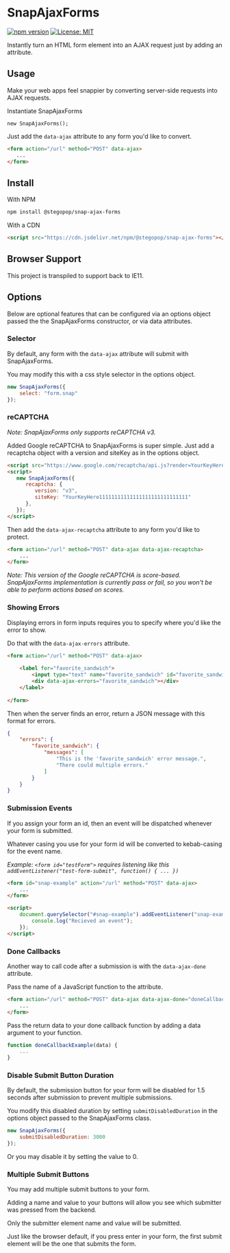 # SnapAjaxForms

[![npm version](https://badge.fury.io/js/@stegopop%2Fajaxy-forms.svg)](https://badge.fury.io/js/@stegopop%2Fajax-tap)
[![License: MIT](https://img.shields.io/badge/License-MIT-yellow.svg)](https://opensource.org/licenses/MIT)

Instantly turn an HTML form element into an AJAX request just by adding an attribute.

## Usage

Make your web apps feel snappier by converting server-side requests into AJAX requests.  

Instantiate SnapAjaxForms

```
new SnapAjaxForms();
```

Just add the `data-ajax` attribute to any form you'd like to convert.

```html
<form action="/url" method="POST" data-ajax>
   ...
</form>
```

## Install

With NPM

```markdown
npm install @stegopop/snap-ajax-forms
```

With a CDN

```html
<script src="https://cdn.jsdelivr.net/npm/@stegopop/snap-ajax-forms"></script>
```

## Browser Support

This project is transpiled to support back to IE11.

## Options

Below are optional features that can be configured via an options object passed the the SnapAjaxForms constructor, or via data attributes.

### Selector

By default, any form with the `data-ajax` attribute will submit with SnapAjaxForms.

You may modify this with a css style selector in the options object.

```js
new SnapAjaxForms({
    select: "form.snap"
});
```

### reCAPTCHA

*Note: SnapAjaxForms only supports reCAPTCHA v3.*

Added Google reCAPTCHA to SnapAjaxForms is super simple. Just add a recaptcha object with a version and siteKey as in the options object.

```html
<script src="https://www.google.com/recaptcha/api.js?render=YourKeyHere11111111111111111111111111111"></script>
<script>
   new SnapAjaxForms({
      recaptcha: {
         version: "v3",
         siteKey: "YourKeyHere11111111111111111111111111111"
      },
   });
</script>
```

Then add the `data-ajax-recaptcha` attribute to any form you'd like to protect.

```html
<form action="/url" method="POST" data-ajax data-ajax-recaptcha>
    ...
</form>
```

*Note: This version of the Google reCAPTCHA is score-based. SnapAjaxForms implementation is currently pass or fail, so 
you won't be able to perform actions based on scores.* 

### Showing Errors

Displaying errors in form inputs requires you to specify where you'd like the error to show. 

Do that with the `data-ajax-errors` attribute.

```html
<form action="/url" method="POST" data-ajax>
   
    <label for="favorite_sandwich">
        <input type="text" name="favorite_sandwich" id="favorite_sandwich" required>
        <div data-ajax-errors="favorite_sandwich"></div>
    </label>
    
</form>
```

Then when the server finds an error, return a JSON message with this format for errors.

```json
{
    "errors": {
        "favorite_sandwich": {
            "messages": [
                "This is the 'favorite_sandwich' error message.",
                "There could multiple errors."
            ]
        }
    }
}
```

### Submission Events

If you assign your form an id, then an event will be dispatched whenever your form is submitted.

Whatever casing you use for your form id will be converted to kebab-casing for the event name. 

*Example: `<form id="testForm">` requires listening like this `addEventListener("test-form-submit", function() { ... })`*

```html
<form id="snap-example" action="/url" method="POST" data-ajax>
    ...
</form>

<script>
    document.querySelector("#snap-example").addEventListener("snap-example-submit", function(data) {
        console.log("Recieved an event");
    });
</script>
```

### Done Callbacks

Another way to call code after a submission is with the `data-ajax-done` attribute.

Pass the name of a JavaScript function to the attribute.

```html
<form action="/url" method="POST" data-ajax data-ajax-done="doneCallbackExample">
    ...
</form>
```

Pass the return data to your done callback function by adding a data argument to your function.

```js
function doneCallbackExample(data) {
    ...
}
```

### Disable Submit Button Duration

By default, the submission button for your form will be disabled for 1.5 seconds after submission to prevent multiple submissions.

You modify this disabled duration by setting `submitDisabledDuration` in the options object passed to the SnapAjaxForms class.

```js
new SnapAjaxForms({
    submitDisabledDuration: 3000
});
```

Or you may disable it by setting the value to 0.

### Multiple Submit Buttons

You may add multiple submit buttons to your form. 

Adding a name and value to your buttons will allow you see which submitter was pressed from the backend.

Only the submitter element name and value will be submitted.

Just like the browser default, if you press enter in your form, the first submit element will be the one that submits the form.